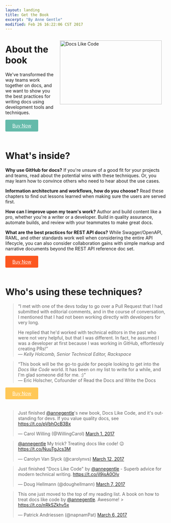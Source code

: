 ```yaml
---
layout: landing
title: Get the Book
excerpt: "By Anne Gentle"
modified: Feb 26 16:22:06 CST 2017
---
```


<img src="../../images/docs-like-code-book.jpg" alt="Docs Like Code" style="padding:14px;" align="right" height="200" width="319">

<h1>About the book</h1>
<p>We've transformed the way teams work together on docs, and we want to show you the best practices for writing docs using development tools and techniques.</p>

<p><a href="http://www.lulu.com/content/e-book/docs-like-code/20327544" style="display: inline-block; 
  margin-bottom: 20px;
  padding: 8px 20px;
  font-size: 14px;
  background-color: #64baaa;
  color: #fff;
  border: 2px solid #64baaa !important;
  border-radius: 3px;
  &:visited {
    color: #fff;
  }
  &:hover {
    background-color: #fff;
    color: #64baaa;"><i class='fa fa-book'></i> Buy Now</a></p>

<h1>What's inside?</h1>

<p><strong>Why use GitHub for docs?</strong> If you're unsure of a good fit for your projects and teams, read about the potential wins with these techniques. Or, you may learn how to convince others who need to hear about the use cases.</p>
<p><strong>Information architecture and workflows, how do you choose?</strong> Read these chapters to find out lessons learned when making sure the users are served first.
</p>
<p>
<strong>How can I improve upon my team's work?</strong> Author and build content like a pro, whether you're a writer or a developer. Build in quality assurance, automate builds, and review with your teammates to make great docs.
</p>
<p>
<strong>What are the best practices for REST API docs?</strong> While Swagger/OpenAPI, RAML, and other standards work well when considering the entire API lifecycle, you can also consider collaboration gains with simple markup and narrative documents beyond the REST API reference doc set.
</p>

<p><a href="http://www.lulu.com/content/e-book/docs-like-code/20327544" style="display: inline-block; 
  margin-bottom: 20px;
  padding: 8px 20px;
  font-size: 14px;
  background-color: #fc5720;
  color: #fff;
  border: 2px solid #fc5720 !important;
  border-radius: 3px;
  &:visited {
    color: #fff;
  }
  &:hover {
    background-color: #fff;
    color: #fc5720;"><i class='fa fa-book'></i> Buy Now</a></p>

<h1>Who's using these techniques?</h1>

> “I met with one of the devs today to go over a Pull Request that I had submitted with editorial comments, and in the course of conversation, I mentioned that I had not been working directly with developers for very long. 
> 
> He replied that he'd worked with technical editors in the past who were not very helpful, but that I was different. In fact, he assumed I was a developer at first because I was working in GitHub, effortlessly creating PRs!”
> <br />
> &mdash; _Kelly Holcomb, Senior Technical Editor, Rackspace_

> “This book will be the go-to guide for people looking to get into the _Docs like Code_ world. It has been on my list to write for a while, and I'm glad someone did for me. :)”
> <br />
> &mdash; Eric Holscher, Cofounder of Read the Docs and Write the Docs

<p><a href="http://www.lulu.com/content/e-book/docs-like-code/20327544" style="display: inline-block; 
  margin-bottom: 20px;
  padding: 8px 20px;
  font-size: 14px;
  background-color: #ffc858;
  color: #fff;
  border: 2px solid #ffc858 !important;
  border-radius: 3px;
  &:visited {
    color: #fff;
  }
  &:hover {
    background-color: #fff;
    color: #ffc858;"><i class='fa fa-book'></i> Buy Now</a></p>


<blockquote class="twitter-tweet" data-lang="en"><p lang="en" dir="ltr">Just finished <a href="https://twitter.com/annegentle">@annegentle</a>&#39;s new book, Docs Like Code, and it&#39;s outstanding for devs. If you value quality docs, see <a href="https://t.co/pVbhOcB3Bx">https://t.co/pVbhOcB3Bx</a></p>&mdash; Carol Willing (@WillingCarol) <a href="https://twitter.com/WillingCarol/status/836990174601101313">March 1, 2017</a></blockquote>
<script async src="//platform.twitter.com/widgets.js" charset="utf-8"></script>

<blockquote class="twitter-tweet" data-conversation="none" data-lang="en"><p lang="en" dir="ltr"><a href="https://twitter.com/annegentle">@annegentle</a> My trick? Treating docs like code! 😉<a href="https://t.co/NuuTgJcs3M">https://t.co/NuuTgJcs3M</a></p>&mdash; Carolyn Van Slyck (@carolynvs) <a href="https://twitter.com/carolynvs/status/840775351299145728">March 12, 2017</a></blockquote>
<script async src="//platform.twitter.com/widgets.js" charset="utf-8"></script>

<blockquote class="twitter-tweet" data-lang="en"><p lang="en" dir="ltr">Just finished &quot;Docs Like Code&quot; by <a href="https://twitter.com/annegentle">@annegentle</a> - Superb advice for modern technical writing. <a href="https://t.co/jI9jsA0OIy">https://t.co/jI9jsA0OIy</a></p>&mdash; Doug Hellmann (@doughellmann) <a href="https://twitter.com/doughellmann/status/838911867338772480">March 7, 2017</a></blockquote>
<script async src="//platform.twitter.com/widgets.js" charset="utf-8"></script>

<blockquote class="twitter-tweet" data-lang="en"><p lang="en" dir="ltr">This one just moved to the top of my reading list. A book on how to treat docs like code by <a href="https://twitter.com/annegentle">@annegentle</a>. Awesome!  &gt; <a href="https://t.co/nRkSZkhv5x">https://t.co/nRkSZkhv5x</a></p>&mdash; Patrick Andriessen (@napnamPat) <a href="https://twitter.com/napnamPat/status/838695213841403904">March 6, 2017</a></blockquote>
<script async src="//platform.twitter.com/widgets.js" charset="utf-8"></script>

